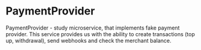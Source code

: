 # PaymentProvider

PaymentProvider - study microservice, that implements fake payment provider. 
This service provides us with the ability to create transactions (top up, withdrawal), send webhooks and check the merchant balance.


